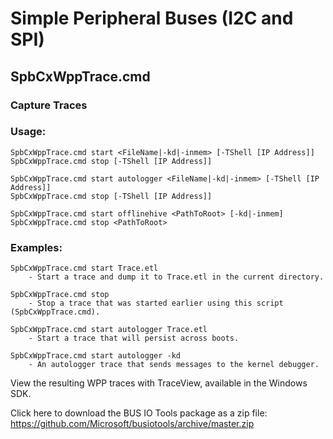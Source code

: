 # Simple Peripheral Buses (I2C and SPI)

## SpbCxWppTrace.cmd
### Capture Traces
### Usage:

    SpbCxWppTrace.cmd start <FileName|-kd|-inmem> [-TShell [IP Address]]
    SpbCxWppTrace.cmd stop [-TShell [IP Address]]

    SpbCxWppTrace.cmd start autologger <FileName|-kd|-inmem> [-TShell [IP Address]]
    SpbCxWppTrace.cmd stop [-TShell [IP Address]]

    SpbCxWppTrace.cmd start offlinehive <PathToRoot> [-kd|-inmem]
    SpbCxWppTrace.cmd stop <PathToRoot>

### Examples:

    SpbCxWppTrace.cmd start Trace.etl
        - Start a trace and dump it to Trace.etl in the current directory.

    SpbCxWppTrace.cmd stop
        - Stop a trace that was started earlier using this script (SpbCxWppTrace.cmd).

	SpbCxWppTrace.cmd start autologger Trace.etl
        - Start a trace that will persist across boots.

    SpbCxWppTrace.cmd start autologger -kd
        - An autologger trace that sends messages to the kernel debugger.

View the resulting WPP traces with TraceView, available in the Windows SDK.

Click here to download the BUS IO Tools package as a zip file: https://github.com/Microsoft/busiotools/archive/master.zip

